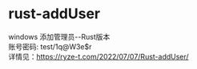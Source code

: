 # rust-addUser
windows 添加管理员--Rust版本<br>
账号密码: test/1q@W3e$r<br>
详情见：https://ryze-t.com/2022/07/07/Rust-addUser/

